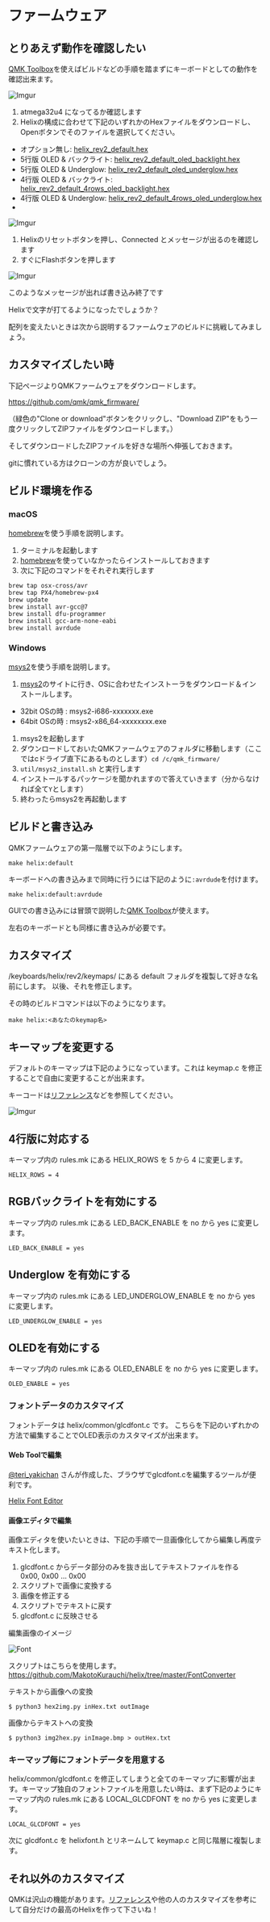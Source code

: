# ファームウェア

## とりあえず動作を確認したい

[QMK Toolbox](https://github.com/qmk/qmk_toolbox/releases)を使えばビルドなどの手順を踏まずにキーボードとしての動作を確認出来ます。

![Imgur](https://i.imgur.com/75BHCKI.png)

1. atmega32u4 になってるか確認します
2. Helixの構成に合わせて下記のいずれかのHexファイルをダウンロードし、Openボタンでそのファイルを選択してください。


- オプション無し: [helix_rev2_default.hex](http://qmk.fm/compiled/helix_rev2_default.hex)
- 5行版 OLED & バックライト: [helix_rev2_default_oled_backlight.hex](https://raw.githubusercontent.com/MakotoKurauchi/helix/master/Hex/helix_rev2_default_oled_backlight.hex)
- 5行版 OLED & Underglow: [helix_rev2_default_oled_underglow.hex](https://raw.githubusercontent.com/MakotoKurauchi/helix/master/Hex/helix_rev2_default_oled_underglow.hex)
- 4行版 OLED & バックライト: [helix_rev2_default_4rows_oled_backlight.hex](https://raw.githubusercontent.com/MakotoKurauchi/helix/master/Hex/helix_rev2_default_4rows_oled_backlight.hex)
- 4行版 OLED & Underglow: [helix_rev2_default_4rows_oled_underglow.hex](https://raw.githubusercontent.com/MakotoKurauchi/helix/master/Hex/helix_rev2_default_4rows_oled_underglow.hex)
- 
![Imgur](https://i.imgur.com/hLygSgB.png)

1. Helixのリセットボタンを押し、Connected とメッセージが出るのを確認します
2. すぐにFlashボタンを押します

![Imgur](https://i.imgur.com/dH2Wser.png)

このようなメッセージが出れば書き込み終了です

Helixで文字が打てるようになったでしょうか？

配列を変えたいときは次から説明するファームウェアのビルドに挑戦してみましょう。

## カスタマイズしたい時
下記ページよりQMKファームウェアをダウンロードします。

https://github.com/qmk/qmk_firmware/

（緑色の"Clone or download"ボタンをクリックし、"Download ZIP"をもう一度クリックしてZIPファイルをダウンロードします。）

そしてダウンロードしたZIPファイルを好きな場所へ伸張しておきます。

gitに慣れている方はクローンの方が良いでしょう。

## ビルド環境を作る
### macOS
 [homebrew](https://brew.sh)を使う手順を説明します。
1. ターミナルを起動します
1. [homebrew](https://brew.sh)を使っていなかったらインストールしておきます
1. 次に下記のコマンドをそれぞれ実行します

```
brew tap osx-cross/avr
brew tap PX4/homebrew-px4
brew update
brew install avr-gcc@7
brew install dfu-programmer
brew install gcc-arm-none-eabi
brew install avrdude
```

### Windows

[msys2](http://www.msys2.org/)を使う手順を説明します。

1. [msys2](http://www.msys2.org/)のサイトに行き、OSに合わせたインストーラをダウンロード＆インストールします。
  - 32bit OSの時 : msys2-i686-xxxxxxx.exe
  - 64bit OSの時 : msys2-x86_64-xxxxxxxx.exe
1. msys2を起動します
1. ダウンロードしておいたQMKファームウェアのフォルダに移動します（ここではcドライブ直下にあるものとします）`cd /c/qmk_firmware/`
1. `util/msys2_install.sh` と実行します
1. インストールするパッケージを聞かれますので答えていきます（分からなければ全て`Y`とします）
1. 終わったらmsys2を再起動します

## ビルドと書き込み

QMKファームウェアの第一階層で以下のようにします。

    make helix:default

キーボードへの書き込みまで同時に行うには下記のように`:avrdude`を付けます。

    make helix:default:avrdude

GUIでの書き込みには冒頭で説明した[QMK Toolbox](https://github.com/qmk/qmk_toolbox/releases)が使えます。

左右のキーボードとも同様に書き込みが必要です。

## カスタマイズ

/keyboards/helix/rev2/keymaps/ にある default フォルダを複製して好きな名前にします。
以後、それを修正します。

その時のビルドコマンドは以下のようになります。

    make helix:<あなたのkeymap名>

## キーマップを変更する

デフォルトのキーマップは下記のようになっています。これは
keymap.c
を修正することで自由に変更することが出来ます。

キーコードは[リファレンス](https://docs.qmk.fm/keycodes.html)などを参照してください。

![Imgur](https://i.imgur.com/YxZT1TL.png)

## 4行版に対応する

キーマップ内の rules.mk にある HELIX_ROWS を 5 から 4 に変更します。

    HELIX_ROWS = 4

## RGBバックライトを有効にする

キーマップ内の rules.mk にある LED_BACK_ENABLE を no から yes に変更します。

    LED_BACK_ENABLE = yes

##  Underglow を有効にする

キーマップ内の rules.mk にある LED_UNDERGLOW_ENABLE を no から yes に変更します。

    LED_UNDERGLOW_ENABLE = yes

## OLEDを有効にする

キーマップ内の rules.mk にある OLED_ENABLE を no から yes に変更します。

    OLED_ENABLE = yes


### フォントデータのカスタマイズ
フォントデータは helix/common/glcdfont.c です。
こちらを下記のいずれかの方法で編集することでOLED表示のカスタマイズが出来ます。

#### Web Toolで編集

[@teri_yakichan](https://twitter.com/teri_yakichan) さんが作成した、ブラウザでglcdfont.cを編集するツールが便利です。

[Helix Font Editor](http://teripom.x0.com/)

#### 画像エディタで編集

画像エディタを使いたいときは、下記の手順で一旦画像化してから編集し再度テキスト化します。

1. glcdfont.c からデータ部分のみを抜き出してテキストファイルを作る  
0x00, 0x00 ... 0x00
2. スクリプトで画像に変換する
3. 画像を修正する
4. スクリプトでテキストに戻す
5. glcdfont.c に反映させる

編集画像のイメージ

![Font](https://i.imgur.com/adJX6CX.png)

スクリプトはこちらを使用します。
https://github.com/MakotoKurauchi/helix/tree/master/FontConverter

テキストから画像への変換

    $ python3 hex2img.py inHex.txt outImage

画像からテキストへの変換

    $ python3 img2hex.py inImage.bmp > outHex.txt

### キーマップ毎にフォントデータを用意する

helix/common/glcdfont.c を修正してしまうと全てのキーマップに影響が出ます。キーマップ独自のフォントファイルを用意したい時は、まず下記のようにキーマップ内の rules.mk にある LOCAL_GLCDFONT を no から yes に変更します。

    LOCAL_GLCDFONT = yes

次に glcdfont.c を helixfont.h とリネームして keymap.c と同じ階層に複製します。




## それ以外のカスタマイズ

QMKは沢山の機能があります。[リファレンス](https://docs.qmk.fm)や他の人のカスタマイズを参考にして自分だけの最高のHelixを作って下さいね！
